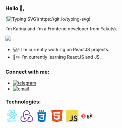 ### Hello 👋,
[![Typing SVG](https://readme-typing-svg.herokuapp.com?size=24&width=600&lines=Welcome+to+Karina-81818's+Github+Profile..)](https://git.io/typing-svg)

I'm Karina and I'm a Frontend developer from Yakutsk


<div id="header" align="start">
  <img src="https://media.tenor.com/_mYZWyrW3AUAAAAi/peach-goma-pc-night-keyboard-smashing.gif" width="200"/>
</div>

- 💻🖱 I’m currently working on ReactJS projects.
- 📘✏️ I’m currently learning ReactJS and JS.
  
### Connect with me:

- <a href="https://t.me/karinadarina" target="blank"><img src="https://i.ibb.co/s9Z5S4r/telegram.png" title="telegram" alt="telegram" width="40" height="40"></a>
- <a href="karina.isl@inbox.ru" target="blank"><img src="https://cdn-icons-png.flaticon.com/128/9068/9068642.png" title="email" alt="email" width="40" height="40"></a>

### Technologies:
<div>
  <img src="https://github.com/devicons/devicon/blob/master/icons/react/react-original-wordmark.svg" title="React" alt="React" width="40" height="40"/>&nbsp;
  <img src="https://github.com/devicons/devicon/blob/master/icons/redux/redux-original.svg" title="Redux" alt="Redux " width="40" height="40"/>&nbsp;
  <img src="https://github.com/devicons/devicon/blob/master/icons/css3/css3-plain-wordmark.svg"  title="CSS3" alt="CSS" width="40" height="40"/>&nbsp;
  <img src="https://github.com/devicons/devicon/blob/master/icons/html5/html5-original.svg" title="HTML5" alt="HTML" width="40" height="40"/>&nbsp;
  <img src="https://github.com/devicons/devicon/blob/master/icons/javascript/javascript-original.svg" title="JavaScript" alt="JavaScript" width="40" height="40"/>&nbsp;
  <img src="https://github.com/devicons/devicon/blob/master/icons/git/git-original-wordmark.svg" title="Git" **alt="Git" width="40" height="40"/>
</div>
<!--
**karina-81818/karina-81818** is a ✨ _special_ ✨ repository because its `README.md` (this file) appears on your GitHub profile.

Here are some ideas to get you started:

- 🔭 I’m currently working on ...
- 🌱 I’m currently learning ...
- 👯 I’m looking to collaborate on ...
- 🤔 I’m looking for help with ...
- 💬 Ask me about ...
- 📫 How to reach me: ...
- 😄 Pronouns: ...
- ⚡ Fun fact: ...
-->
